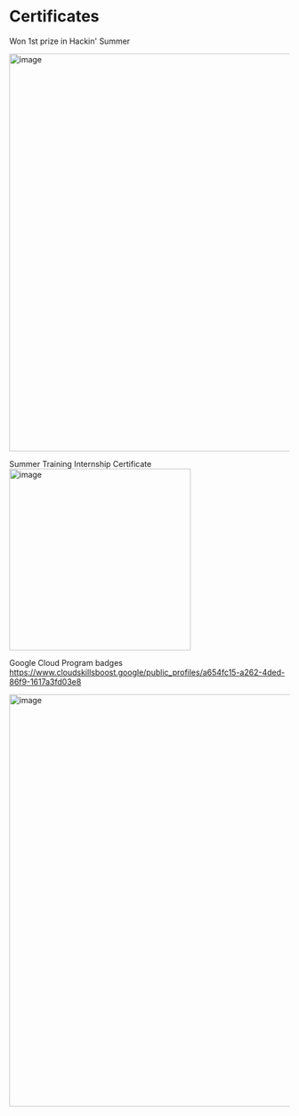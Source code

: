 # Certificates
Won 1st prize in Hackin' Summer

<img width="714" alt="image" src="https://user-images.githubusercontent.com/75152108/220902354-6cb97dde-0ec6-4082-9755-af5698fa1626.png">

Summer Training Internship Certificate
<img width="326" alt="image" src="https://github.com/muskans06/Certificate/assets/75152108/fb6534e0-05a8-4f1c-87e4-617751b442e5">

Google Cloud Program badges
https://www.cloudskillsboost.google/public_profiles/a654fc15-a262-4ded-86f9-1617a3fd03e8

<img width="740" alt="image" src="https://github.com/muskans06/Certificate/assets/75152108/16a9c00e-1ac3-4f49-a624-3c0b57d9b8f6">
